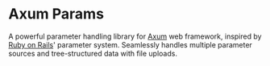 # Axum Params

A powerful parameter handling library for [Axum](https://github.com/tokio-rs/axum) web framework, inspired by [Ruby on Rails](https://rubyonrails.org/)' parameter system. Seamlessly handles multiple parameter sources and tree-structured data with file uploads.
